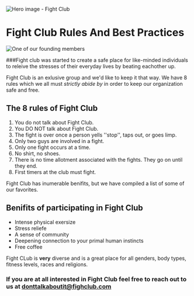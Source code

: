 ![Hero image - Fight Club](https://previews.123rf.com/images/olenaboldyreva/olenaboldyreva1806/olenaboldyreva180600065/103435148-two-clenched-fists-bumping-together.jpg)

# Fight Club Rules And Best Practices

![One of our founding members](https://img.huffingtonpost.com/asset/5bb49916220000ba01dc2840.jpeg?ops=scalefit_720_noupscale)

###Fight club was started to create a safe place for like-minded individuals to releive the stresses of their everyday lives by beating eachother up.

Fight Club is an exlusive group and we'd like to keep it that way. We have 8 rules which we all must _strictly abide by_ in order to keep our organization safe and free.

## The 8 rules of Fight Club

1. You do not talk about Fight Club.
2. You DO NOT talk about Fight Club.
3. The fight is over once a person yells ''stop'', taps out, or goes limp.
4. Only two guys are involved in a fight.
5. Only one fight occurs at a time.
6. No shirt, no shoes.
7. There is no time allotment associated with the fights. They go on until they end.
8. First timers at the club must fight.

Fight Club has inumerable benifits, but we have compiled a list of some of our favorites.

## Benifits of participating in Fight Club

* Intense physical exersize
* Stress reliefe
* A sense of community
* Deepening connection to your primal human instincts
* Free coffee

Fight CLub is **very** diverse and is a great place for all genders, body types, fitness levels, races and religions.

### If you are at all interested in Fight Club feel free to reach out to us at donttalkaboutit@fighclub.com